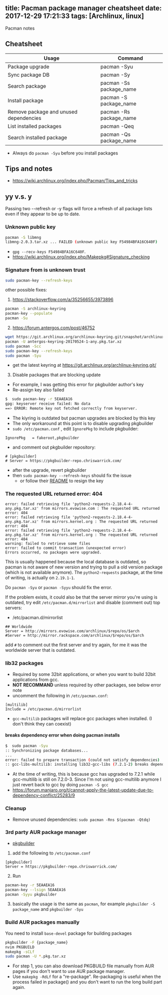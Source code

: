 title: Pacman package manager cheatsheet
date: 2017-12-29 17:21:33
tags: [Archlinux, linux]
---
Pacman notes

## Cheatsheet

Usage | Command
------|--------
Package upgrade | pacman -Syu
Sync package DB | pacman -Sy
Search package | pacman -Ss package_name
Install package | pacman -S package_name
Remove package and unused dependencies | pacman -Rs package_name
List installed packages | pacman -Qeq
Search installed package | pacman -Qs package_name

- Always do `pacman -Syu` before you install packages
<!--more-->
## Tips and notes
- https://wiki.archlinux.org/index.php/Pacman/Tips_and_tricks

## yy v.s. y
Passing two --refresh or -y flags will force a refresh of all package lists even if they appear to be up to date.

### Unknown public key
```bash
pacman -S libmng
libmng-2.0.3.tar.xz ... FAILED (unknown public key F54984BFA16C640F)
```
- `gpg --recv-keys F54984BFA16C640F`.
- https://wiki.archlinux.org/index.php/Makepkg#Signature_checking

### Signature from <publisher> is unknown trust
```bash
sudo pacman-key --refresh-keys
```
other possible fixes:
1. https://stackoverflow.com/a/35256655/3973896
```bash
pacman -S archlinux-keyring
pacman-key --populate
pacman -Su
```
2. https://forum.antergos.com/post/46752
```bash
wget https://git.archlinux.org/archlinux-keyring.git/snapshot/archlinux-keyring-20171213.tar.xz
pacman -U antergos-keyring-20170524-1-any.pkg.tar.xz
sudo pacman -Scc
sudo pacman-key --refresh-keys
sudo pacman -Syu
```
  - get the latest keyring at https://git.archlinux.org/archlinux-keyring.git/
3. Disable packages that are blocking update
  - For example, I was getting this error for pkgbuilder author's key
  - Re-assign key also failed
```bash
$  sudo pacman-key -r 5EAAEA16
gpg: keyserver receive failed: No data
==> ERROR: Remote key not fetched correctly from keyserver.
```
  - The kiyring is outdated but pacman upgrades are blocked by this key
  - The only workaround at this point is to disable upgrading pkgbuilder
  - `sudo /etc/pacman.conf` , edit `IgnorePkg` to include pkgbuilder:
```
IgnorePkg   = fakeroot,pkgbuilder
```
  - and comment out pkgbuilder repository:
```
# [pkgbuilder]
# Server = https://pkgbuilder-repo.chriswarrick.com/
```
  - after the upgrade, revert pkgbuilder
  - then `sudo pacman-key --refresh-keys` should fix the issue
    - or follow their [README](https://github.com/Kwpolska/pkgbuilder) to resign the key

### The requested URL returned error: 404
```
error: failed retrieving file 'python2-requests-2.18.4-4-any.pkg.tar.xz' from mirrors.evowise.com : The requested URL returned error: 404
error: failed retrieving file 'python2-requests-2.18.4-4-any.pkg.tar.xz' from mirrors.kernel.org : The requested URL returned error: 404
error: failed retrieving file 'python2-requests-2.18.4-4-any.pkg.tar.xz' from mirrors.kernel.org : The requested URL returned error: 404
warning: failed to retrieve some files
error: failed to commit transaction (unexpected error)
Errors occurred, no packages were upgraded.
```
This is usually happened because the local database is outdated, so pacman is not aware of new version and trying to pull a old version package (which is not available anymore). The `python2-requests` package, at the time of writing, is actually on `2.19.1-1`.

Do `pacman -Syu` or `pacman -Syyu` should fix the error.

If the problem exists, it could also be that the server mirror you're using is outdated, try edit `/etc/pacman.d/mirrorlist` and disable (comment out) top servers:

- /etc/pacman.d/mirrorlist
```
## Worldwide
Server = http://mirrors.evowise.com/archlinux/$repo/os/$arch
#Server = http://mirror.rackspace.com/archlinux/$repo/os/$arch
```
add `#` to comment out the first server and try again, for me it was the worldwide server that is outdated.

### lib32 packages
- Required by some 32bit applications, or when you want to build 32bit applications from gcc.
- **NOT RECOMMAND** unless required by other packages, see below error note
- uncomment the following in `/etc/pacman.conf`:
```
[multilib]
Include = /etc/pacman.d/mirrorlist
```
- `gcc-multilib` packages will replace gcc packages when installed. (I don't think they can coexist)

#### breaks dependency error when doing pacman installs
```bash
$  sudo pacman -Syu
:: Synchronizing package databases...
...
error: failed to prepare transaction (could not satisfy dependencies)
:: gcc-libs-multilib: installing lib32-gcc-libs (7.2.1-2) breaks dependency 'lib32-gcc-libs=7.2.0-3'
```
- At the time of writing, this is because gcc has upgraded to 7.2.1 while gcc-multilib is still on 7.2.0-3. Since I'm not using gcc-multilib anymore I just revert back to gcc by doing `pacman -S gcc`
- https://forum.manjaro.org/t/cannot-apply-the-latest-update-due-to-dependency-conflict/25283/9

### Cleanup
- Remove unused dependencies: `sudo pacman -Rns $(pacman -Qtdq)`

### 3rd party AUR package manager
- [pkgbuilder](https://github.com/Kwpolska/pkgbuilder)
1. add the following to `/etc/pacman.conf`
```
[pkgbuilder]
Server = https://pkgbuilder-repo.chriswarrick.com/
```
2. Run
```bash
pacman-key -r 5EAAEA16
pacman-key --lsign 5EAAEA16
pacman -Syyu pkgbuilder
```

3. basically the usage is the same as `pacman`, for example `pkgbuilder -S package_name` and `pkgbuilder -Syu`

### Build AUR packages manually
You need to install `base-devel` package for building packages

```bash
pkgbuilder -F {package_name}
nvim PKGBUILD
makepkg -sCLf
sudo pacman -U *.pkg.tar.xz
```
- For step 1, you can also download PKGBUILD file manually from AUR pages if you don't want to use AUR package manager.
- Use `makepkg -RdLf` for a "re-package". Re-packaging is useful when the process failed in package() and you don't want to run the long build part again.
